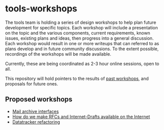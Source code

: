 # tools-workshops

The tools team is holding a series of design workshops to help plan future development for specific topics. Each workshop will include a presentation on the topic and the various components, current requirements, known issues, existing plans and ideas, then progress into a general discussion. Each workshop would result in one or more writeups that can referred to as plans develop and in future community discussions. To the extent possible, recordings of the workshops will be made available.

Currently, these are being coordinated as 2-3 hour online sessions, open to all.

This repository will hold pointers to the results of [past workshops](past_workshops.md), and proposals for future ones.

## Proposed workshops
- [Mail archive interfaces](mail_archive_interfaces.md)
- [How do we make RFCs and Internet-Drafts available on the Internet](document_publication.md)
- [Datatracker refactoring ](datatracker_refactoring.md)

